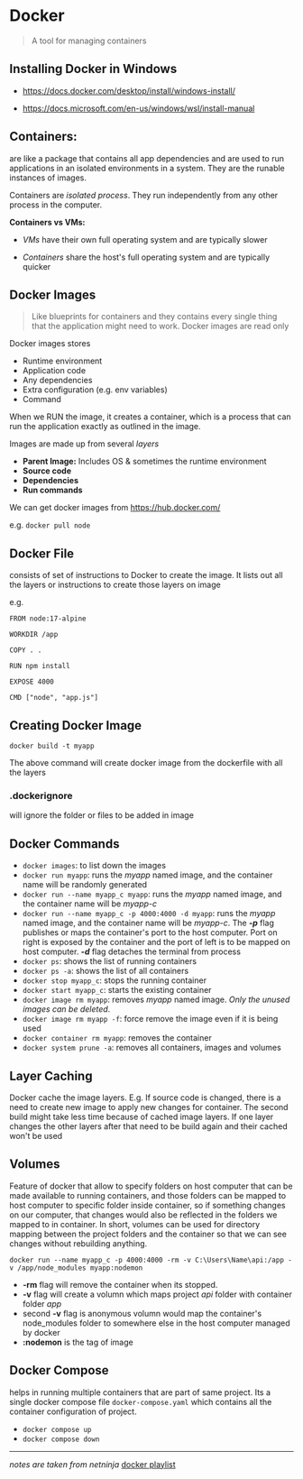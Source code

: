 
# Docker

> A tool for managing containers


## Installing Docker in Windows

  - https://docs.docker.com/desktop/install/windows-install/

  - https://docs.microsoft.com/en-us/windows/wsl/install-manual


## Containers:
 are like a package that contains all app dependencies and are used to run applications in an isolated environments in a system. They are the runable instances of images.

Containers are *isolated process*. They run independently from any other process in the computer.

**Containers vs VMs:** 

- *VMs* have their own full operating system and are typically slower

- *Containers* share the host's full operating system and are typically quicker

## Docker Images

 > Like blueprints for containers and they contains every single thing that the application might need to work. Docker images are read only

Docker images stores
- Runtime environment
- Application code
- Any dependencies
- Extra configuration (e.g. env variables)
- Command

When we RUN the image, it creates a container, which is a process that can run the application exactly as outlined in the image. 

Images are made up from several *layers*
- **Parent Image:** Includes OS & sometimes the runtime environment
- **Source code**
- **Dependencies**
- **Run commands**

We can get docker images from https://hub.docker.com/

e.g. `docker pull node`

## Docker File
consists of set of instructions to Docker to create the image. It lists out all the layers or instructions to create those layers on image

e.g.

`FROM node:17-alpine`

`WORKDIR /app` 

`COPY . . `

`RUN npm install`

`EXPOSE 4000`

`CMD ["node", "app.js"] `

## Creating Docker Image

`docker build -t myapp`

The above command will create docker image from the dockerfile with all the layers

### .dockerignore
will ignore the folder or files to be added in image

## Docker Commands

- `docker images`: to list down the images
- `docker run myapp`: runs the *myapp* named image, and the container name will be randomly generated
- `docker run --name myapp_c myapp`: runs the *myapp* named image, and the container name will be *myapp-c*
- `docker run --name myapp_c -p 4000:4000 -d myapp`: runs the *myapp* named image, and the container name will be *myapp-c*. The ***-p*** flag publishes or maps the container's port to the host computer. Port on right is exposed by the container and the port of left is to be mapped on host computer. ***-d*** flag detaches the terminal from process
- `docker ps`: shows the list of running containers  
- `docker ps -a`: shows the list of all containers  
- `docker stop myapp_c`: stops the running container
- `docker start myapp_c`: starts the existing container
- `docker image rm myapp`: removes *myapp* named image. *Only the unused images can be deleted*.
- `docker image rm myapp -f`: force remove the image even if it is being used
- `docker container rm myapp`: removes the container
- `docker system prune -a`: removes all containers, images and volumes

## Layer Caching

Docker cache the image layers. E.g. If source code is changed, there is a need to create new image to apply new changes for container. The second build might take less time because of cached image layers.
If one layer changes the other layers after that need to be build again and their cached won't be used


## Volumes
Feature of docker that allow to specify folders on host computer that can be made available to running containers, and those folders can be mapped to host computer to specific folder inside container, so if something changes on our computer, that changes would also be reflected in the folders we mapped to in container. In short, volumes can be used for directory mapping between the project folders and the container so that we can see changes without rebuilding anything.

`docker run --name myapp_c -p 4000:4000 -rm -v C:\Users\Name\api:/app -v /app/node_modules myapp:nodemon`

- **-rm** flag will remove the container when its stopped.
- **-v** flag will create a volumn which maps project *api* folder with container folder *app*
- second **-v** flag is anonymous volumn would map the container's node_modules folder to somewhere else in the host computer managed by docker
- **:nodemon** is the tag of image

## Docker Compose
helps in running multiple containers that are part of same project. Its a single docker compose file `docker-compose.yaml` which contains all the container configuration of project. 

- `docker compose up`
- `docker compose down`

----------

*notes are taken from netninja* [docker playlist](https://youtube.com/playlist?list=PL4cUxeGkcC9hxjeEtdHFNYMtCpjNBm3h7)